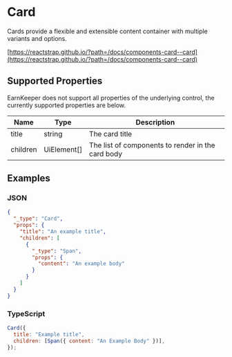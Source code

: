 # Card

Cards provide a flexible and extensible content container with multiple variants and options.

[https://reactstrap.github.io/?path=/docs/components-card--card](https://reactstrap.github.io/?path=/docs/components-card--card)

## Supported Properties

EarnKeeper does not support all properties of the underlying control, the currently supported properties are below.

| Name     | Type         | Description                                       |
| -------- | ------------ | ------------------------------------------------- |
| title    | string       | The card title                                    |
| children | UiElement\[] | The list of components to render in the card body |

## Examples

### JSON

```json
{
  "_type": "Card",
  "props": {
    "title": "An example title",
    "children": [
      {
        "_type": "Span",
        "props": {
          "content": "An example body"
        }
      }
    ]
  }
}
```

### TypeScript

```javascript
Card({
  title: "Example title",
  children: [Span({ content: "An Example Body" })],
});
```
